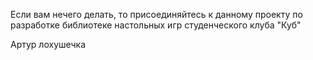 Если вам нечего делать, то присоединяйтесь к данному проекту по разработке библиотеке настольных игр студенческого клуба "Куб"











Артур лохушечка
